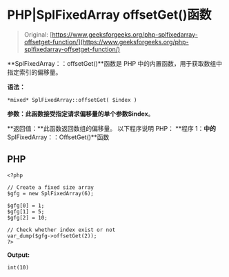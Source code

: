 # PHP|SplFixedArray offsetGet()函数

> Original: [https://www.geeksforgeeks.org/php-splfixedarray-offsetget-function/](https://www.geeksforgeeks.org/php-splfixedarray-offsetget-function/)

**SplFixedArray：：offsetGet()**函数是 PHP 中的内置函数，用于获取数组中指定索引的偏移量。

**语法：**

```
*mixed* SplFixedArray::offsetGet( $index )
```

**参数：**此函数接受指定请求偏移量的单个参数**$index**。

**返回值：**此函数返回数组的偏移量。
以下程序说明 PHP：
**程序 1：**中的**SplFixedArray：：OffsetGet()**函数

## PHP

```
<?php

// Create a fixed size array
$gfg = new SplFixedArray(6);

$gfg[0] = 1;
$gfg[1] = 5;
$gfg[2] = 10;

// Check whether index exist or not
var_dump($gfg->offsetGet(2));
?>
```

**Output:** 

```
int(10)
```